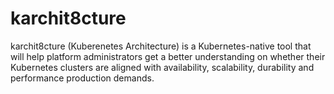 # karchit8cture
karchit8cture (Kuberenetes Architecture) is a Kubernetes-native tool that will help platform administrators get a better understanding on whether their Kubernetes clusters are aligned with availability, scalability, durability and performance production demands.   

